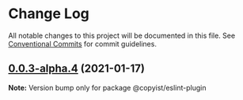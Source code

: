 # Change Log

All notable changes to this project will be documented in this file.
See [Conventional Commits](https://conventionalcommits.org) for commit guidelines.

## [0.0.3-alpha.4](https://github.com/ooooevan/copyist/compare/@copyist/eslint-plugin@0.0.3-alpha.3...@copyist/eslint-plugin@0.0.3-alpha.4) (2021-01-17)

**Note:** Version bump only for package @copyist/eslint-plugin

